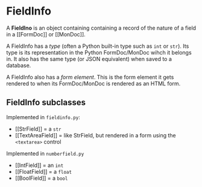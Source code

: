 # FieldInfo

A **FieldIno** is an object containing containing a record of the nature of a field in a [[FormDoc]] or [[MonDoc]].

A FieldInfo has a *type* (often a Python  built-in type such as `int` or `str`). Its type is its representation in the Python FormDoc/MonDoc wihch it belongs in. It also has the same type (or JSON equivalent) when saved to a database.

A FieldInfo also has a *form element*. This is the form element it gets rendered to when its FormDoc/MonDoc is rendered as an HTML form.

## FieldInfo subclasses


Implemented in `fieldinfo.py`:

* [[StrField]] = a `str`
* [[TextAreaField]] = like StrField, but rendered in a form using the `<textarea>` control


Implemented in `numberfield.py`

* [[IntField]] = an `int`
* [[FloatField]] = a `float`
* [[BoolField]] = a `bool`



